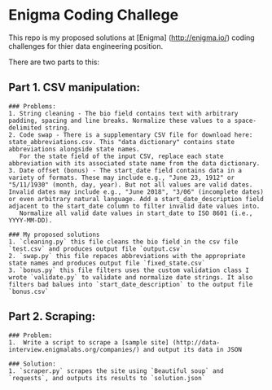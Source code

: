 # Enigma Coding Challege

This repo is my proposed solutions at [Enigma] (http://enigma.io/) coding challenges for thier data engineering position.

There are two parts to this:

## Part 1. CSV manipulation:
	### Problems:
	1. String cleaning - The bio field contains text with arbitrary padding, spacing and line breaks. Normalize these values to a space-delimited string.
	2. Code swap - There is a supplementary CSV file for download here: state_abbreviations.csv. This "data dictionary" contains state abbreviations alongside state names. 
	   For the state field of the input CSV, replace each state abbreviation with its associated state name from the data dictionary.
	3. Date offset (bonus) - The start_date field contains data in a variety of formats. These may include e.g., "June 23, 1912" or "5/11/1930" (month, day, year). But not all values are valid dates. 	      Invalid dates may include e.g., "June 2018", "3/06" (incomplete dates) or even arbitrary natural language. Add a start_date_description field adjacent to the start_date column to filter invalid date values into. 
	   Normalize all valid date values in start_date to ISO 8601 (i.e., YYYY-MM-DD).
	
	### My proposed solutions 
	1. `cleaning.py` this file cleans the bio field in the csv file `test.csv` and produces output file `output.csv` 
	2. `swap.py` this file repaces abbreviations with the appropriate state names and produces output file `fixed_state.csv`
	3. `bonus.py` this file filters uses the custom validation class I wrote `validate.py` to validate and normalize date strings. It also filters bad balues into `start_date_description` to the output file `bonus.csv`

## Part 2. Scraping:
	### Problem: 
	1.  Write a script to scrape a [sample site] (http://data-interview.enigmalabs.org/companies/) and output its data in JSON 
	
	### Solution: 
	1. `scraper.py` scrapes the site using `Beautiful soup` and `requests`, and outputs its results to `solution.json`
